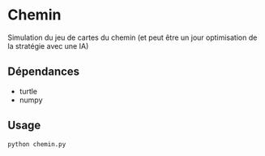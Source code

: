 # Chemin

Simulation du jeu de cartes du chemin (et peut être un jour optimisation de la stratégie avec une IA)

## Dépendances

- turtle
- numpy

## Usage

```python
python chemin.py
```